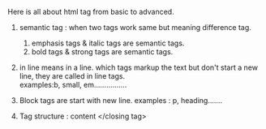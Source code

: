 Here is all about html tag from basic to advanced.

1. semantic tag : when two tags work same but meaning difference tag.
    1. emphasis tags & italic tags are semantic tags.
    2. bold tags & strong tags are semantic tags.
2. in line means in a line. which tags markup the text but don't start a new line, they are called in line tags.     
    examples:b, small, em................
3. Block tags are start with new line. examples : p, heading.......

4. Tag structure : <opening tag> content </closing tag>


